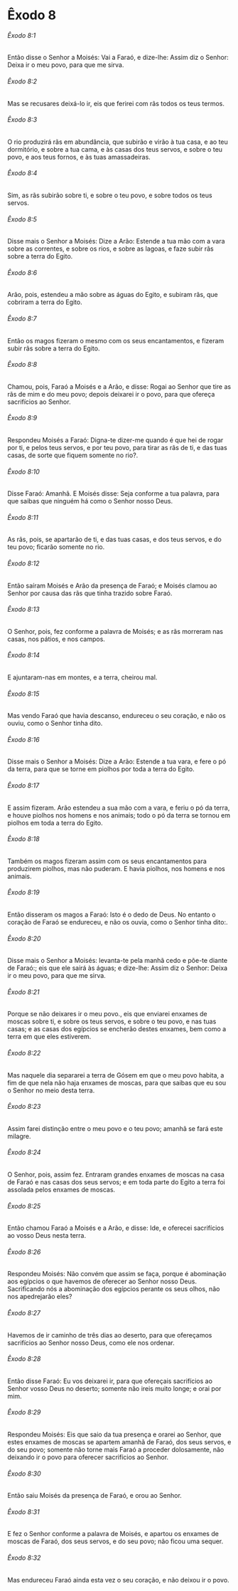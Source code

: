 # Êxodo 8

###### Êxodo 8:1

Então disse o Senhor a Moisés: Vai a Faraó, e dize-lhe: Assim diz o Senhor: Deixa ir o meu povo, para que me sirva.

###### Êxodo 8:2

Mas se recusares deixá-lo ir, eis que ferirei com rãs todos os teus termos.

###### Êxodo 8:3

O rio produzirá rãs em abundância, que subirão e virão à tua casa, e ao teu dormitório, e sobre a tua cama, e às casas dos teus servos, e sobre o teu povo, e aos teus fornos, e às tuas amassadeiras.

###### Êxodo 8:4

Sim, as rãs subirão sobre ti, e sobre o teu povo, e sobre todos os teus servos.

###### Êxodo 8:5

Disse mais o Senhor a Moisés: Dize a Arão: Estende a tua mão com a vara sobre as correntes, e sobre os rios, e sobre as lagoas, e faze subir rãs sobre a terra do Egito.

###### Êxodo 8:6

Arão, pois, estendeu a mão sobre as águas do Egito, e subiram rãs, que cobriram a terra do Egito.

###### Êxodo 8:7

Então os magos fizeram o mesmo com os seus encantamentos, e fizeram subir rãs sobre a terra do Egito.

###### Êxodo 8:8

Chamou, pois, Faraó a Moisés e a Arão, e disse: Rogai ao Senhor que tire as rãs de mim e do meu povo; depois deixarei ir o povo, para que ofereça sacrifícios ao Senhor.

###### Êxodo 8:9

Respondeu Moisés a Faraó: Digna-te dizer-me quando é que hei de rogar por ti, e pelos teus servos, e por teu povo, para tirar as rãs de ti, e das tuas casas, de sorte que fiquem somente no rio?.

###### Êxodo 8:10

Disse Faraó: Amanhã. E Moisés disse: Seja conforme a tua palavra, para que saibas que ninguém há como o Senhor nosso Deus.

###### Êxodo 8:11

As rãs, pois, se apartarão de ti, e das tuas casas, e dos teus servos, e do teu povo; ficarão somente no rio.

###### Êxodo 8:12

Então saíram Moisés e Arão da presença de Faraó; e Moisés clamou ao Senhor por causa das rãs que tinha trazido sobre Faraó.

###### Êxodo 8:13

O Senhor, pois, fez conforme a palavra de Moisés; e as rãs morreram nas casas, nos pátios, e nos campos.

###### Êxodo 8:14

E ajuntaram-nas em montes, e a terra, cheirou mal.

###### Êxodo 8:15

Mas vendo Faraó que havia descanso, endureceu o seu coração, e não os ouviu, como o Senhor tinha dito.

###### Êxodo 8:16

Disse mais o Senhor a Moisés: Dize a Arão: Estende a tua vara, e fere o pó da terra, para que se torne em piolhos por toda a terra do Egito.

###### Êxodo 8:17

E assim fizeram. Arão estendeu a sua mão com a vara, e feriu o pó da terra, e houve piolhos nos homens e nos animais; todo o pó da terra se tornou em piolhos em toda a terra do Egito.

###### Êxodo 8:18

Também os magos fizeram assim com os seus encantamentos para produzirem piolhos, mas não puderam. E havia piolhos, nos homens e nos animais.

###### Êxodo 8:19

Então disseram os magos a Faraó: Isto é o dedo de Deus. No entanto o coração de Faraó se endureceu, e não os ouvia, como o Senhor tinha dito:.

###### Êxodo 8:20

Disse mais o Senhor a Moisés: levanta-te pela manhã cedo e põe-te diante de Faraó:; eis que ele sairá às águas; e dize-lhe: Assim diz o Senhor: Deixa ir o meu povo, para que me sirva.

###### Êxodo 8:21

Porque se não deixares ir o meu povo., eis que enviarei enxames de moscas sobre ti, e sobre os teus servos, e sobre o teu povo, e nas tuas casas; e as casas dos egípcios se encherão destes enxames, bem como a terra em que eles estiverem.

###### Êxodo 8:22

Mas naquele dia separarei a terra de Gósem em que o meu povo habita, a fim de que nela não haja enxames de moscas, para que saibas que eu sou o Senhor no meio desta terra.

###### Êxodo 8:23

Assim farei distinção entre o meu povo e o teu povo; amanhã se fará este milagre.

###### Êxodo 8:24

O Senhor, pois, assim fez. Entraram grandes enxames de moscas na casa de Faraó e nas casas dos seus servos; e em toda parte do Egito a terra foi assolada pelos enxames de moscas.

###### Êxodo 8:25

Então chamou Faraó a Moisés e a Arão, e disse: Ide, e oferecei sacrifícios ao vosso Deus nesta terra.

###### Êxodo 8:26

Respondeu Moisés: Não convém que assim se faça, porque é abominação aos egípcios o que havemos de oferecer ao Senhor nosso Deus. Sacrificando nós a abominação dos egípcios perante os seus olhos, não nos apedrejarão eles?

###### Êxodo 8:27

Havemos de ir caminho de três dias ao deserto, para que ofereçamos sacrifícios ao Senhor nosso Deus, como ele nos ordenar.

###### Êxodo 8:28

Então disse Faraó: Eu vos deixarei ir, para que ofereçais sacrifícios ao Senhor vosso Deus no deserto; somente não ireis muito longe; e orai por mim.

###### Êxodo 8:29

Respondeu Moisés: Eis que saio da tua presença e orarei ao Senhor, que estes enxames de moscas se apartem amanhã de Faraó, dos seus servos, e do seu povo; somente não torne mais Faraó a proceder dolosamente, não deixando ir o povo para oferecer sacrifícios ao Senhor.

###### Êxodo 8:30

Então saiu Moisés da presença de Faraó, e orou ao Senhor.

###### Êxodo 8:31

E fez o Senhor conforme a palavra de Moisés, e apartou os enxames de moscas de Faraó, dos seus servos, e do seu povo; não ficou uma sequer.

###### Êxodo 8:32

Mas endureceu Faraó ainda esta vez o seu coração, e não deixou ir o povo.

